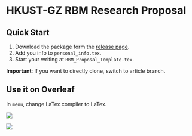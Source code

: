 # HKUST-GZ RBM Research Proposal

## Quick Start

1. Download the package form the [release page](https://github.com/Tonanguyxiro/HKUST-GZ_RBM_Research_Proposal/releases/tag/release).
2. Add you info to `personal_info.tex`.
3. Start your writing at `RBM_Proposal_Template.tex`.

**Important**: If you want to directly clone, switch to article branch.


## Use it on Overleaf

In `menu`, change LaTex compiler to LaTex.

![](README.image/overleaf_menu.jpg)

![](README.image/change_complier.jpg)



 

